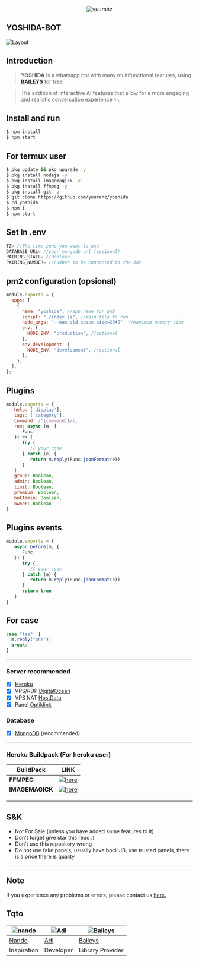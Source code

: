 <p align="center"> <img src="https://komarev.com/ghpvc/?username=yuurahz&label=Repo%20views&color=0e75b6&style=flat" alt="yuurahz" /> </p>

## YOSHIDA-BOT
![Layout](https://files.catbox.moe/vhjl81.jpg)

## Introduction

> **YOSHIDA** is a whatsapp bot with many multifunctional features, using **[BAILEYS](https://github.com/Whiskeysockets/Baileys)** for free

> The addition of interactive AI features that allow for a more engaging and realistic conversation experience ✨.

## Install and run
```Bash
$ npm install
$ npm start
```

## For termux user
```Bash
$ pkg update && pkg upgrade -y
$ pkg install nodejs -y
$ pkg install imagemagick -y
$ pkg install ffmpeg -y
$ pkg install git -y
$ git clone https://github.com/yuurahz/yoshida
$ cd yoshida
$ npm i
$ npm start
```

## Set in .env
```Javascript
TZ= //The time zone you want to use
DATABASE_URL= //your mongodb url (opsional)
PAIRING_STATE= //Boolean
PAIRING_NUMBER= //number to be connected to the bot
```

## pm2 configuration (opsional)
```Javascript
module.exports = {
  apps: [
    {
      name: "yoshida", //app name for pm2
      script: "./index.js", //main file to run
      node_args: "--max-old-space-size=2048", //maximum memory size
      env: {
        NODE_ENV: "production", //optional
      },
      env_development: {
        NODE_ENV: "development", //optional
      },
    },
  ],
};
```

## Plugins
```Javascript
module.exports = {
   help: ['display'],
   tags: ['category'],
   command: /^(command)$/i,
   run: async (m, {
      Func
   }) => {
      try {
         // your code
      } catch (e) {
         return m.reply(Func.jsonFormat(e))
      }
   },
   group: Boolean,
   admin: Boolean,
   limit: Boolean,
   premium: Boolean,
   botAdmin: Boolean,
   owner: Boolean
}
```

## Plugins events
```Javascript
module.exports = {
   async before(m, {
      Func
   }) {
      try {
         // your code
      } catch (e) {
         return m.reply(Func.jsonFormat(e))
      }
      return true
   }
}
```

## For case
```Javascript
case "tes": {
  m.reply("on!");
  break;
}
```

---

### Server recommended
- [x] [Heroku](https://heroku.com/)
- [x] VPS/RDP [DigitalOcean](https://digitalocean.com/)
- [x] VPS NAT [HostData](https://hostdata.id/)
- [x] Panel [Optiklink](https://optiklink.com/)

### Database
- [x] [MongoDB](https://mongodb.com/) (recommended)

---

### Heroku Buildpack (For heroku user)
| BuildPack | LINK |
|-----------|------|
| **FFMPEG** | [![here](https://img.shields.io/badge/Link-here-blue)](https://github.com/jonathanong/heroku-buildpack-ffmpeg-latest) |
| **IMAGEMAGICK** | [![here](https://img.shields.io/badge/Link-here-blue)](https://github.com/DuckyTeam/heroku-buildpack-imagemagick) |

---

## S&K

- Not For Sale (unless you have added some features to it)
- Don't forget give star this repo :)
- Don't use this repository wrong
- Do not use fake panels, usually have bocil JB, use trusted panels, there is a price there is quality

---

## Note
If you experience any problems or errors, please contact us [here.](https://chat.whatsapp.com/HnoKcpzYsKE5y0thEM060h)

## Tqto
 [![nando](https://github.com/rifnd.png?size=50)](https://github.com/rifnd) | [![Adi](https://github.com/yuurahz.png?size=50)](https://github.com/yuurahz) | [![Baileys](https://github.com/Whiskeysockets.png?size=50)](https://github.com/Whiskeysockets)
----|----|----
[Nando](https://github.com/rifnd) | [Adi](https://github.com/yuurahz) | [Baileys](https://github.com/Whiskeysockets)
 Inspiration | Developer | Library Provider
